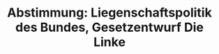 ---
abstimmung:
  abstimmung: 6
  bundestagssitzung: 98
  legislaturperiode: 18
categories:
- Haushalt
data:
- title: Abstimmungsergebnis 20150327_6-data.pdf
  url: /res/abstimmungsliste/20150327_6-data.pdf
- title: Abstimmungsergebnis 20150327_6_xls-data.csv
  url: /res/abstimmungsliste/analyses/20150327_6_xls-data.csv
documents:
- local: /res/abstimmungsdaten/018-098-06/1802882.pdf
  title: Drucksache 18/02882.pdf
  url: http://dip21.bundestag.de/dip21/btd/18/028/1802882.pdf
- local: /res/abstimmungsdaten/018-098-06/1803873.pdf
  title: Drucksache 18/03873.pdf
  url: http://dip21.bundestag.de/dip21/btd/18/038/1803873.pdf
ergebnis:
  cdu/csu:
    enthaltung: 0
    gesamt: 311
    ja: 0
    nein: 261
    nichtabgegeben: 50
    ungueltig: 0
  die.linke:
    enthaltung: 0
    gesamt: 64
    ja: 54
    nein: 0
    nichtabgegeben: 10
    ungueltig: 0
  file: 20150327_6_xls-data.csv
  gruenen:
    enthaltung: 55
    gesamt: 63
    ja: 1
    nein: 0
    nichtabgegeben: 7
    ungueltig: 0
  spd:
    enthaltung: 0
    gesamt: 193
    ja: 0
    nein: 148
    nichtabgegeben: 45
    ungueltig: 0
layout: abstimmung
links:
- title: https://www.bundestag.de/parlament/plenum/abstimmung/abstimmung?id=337
  url: https://www.bundestag.de/parlament/plenum/abstimmung/abstimmung?id=337
- title: http://www.abgeordnetenwatch.de/nachhaltige_und_zukunftsweisende_liegenschaftspolitik-1105-724.html
  url: http://www.abgeordnetenwatch.de/nachhaltige_und_zukunftsweisende_liegenschaftspolitik-1105-724.html
preview: "Deutscher Bundestag\n\n98. Sitzung des Deutschen Bundestages\nam Freitag,\
  \ 27.M\xE4rz 2015\n\nEndg\xFCltiges Ergebnis der Namentlichen Abstimmung Nr. 6\n\
  \nGesetzentwurf der Abgeordneten Dr. Gesine L\xF6tzsch, Heidrun Bluhm, Caren Lay,\
  \ weiterer\nAbgeordneter und der Fraktion DIE LINKE.\nEntwurf eines Gesetzes zur\
  \ Reform der Liegenschaftsver\xE4u\xDFerungen\n(Liegenschaftsver\xE4u\xDFerungsreformgesetz)\n\
  - Drucksachen 18/2882 und 18/3873 -\n\nAbgegebene Stimmen insgesamt:\n\n519\n\n\
  Nicht abgegebene Stimmen:\nJa-Stimmen:\n\n112\n55\n\nNein-Stimmen:\n\n409\n\nEnthaltungen:\n\
  \n55\n\nUng\xFCltige:\n\nBerlin, den 27.03.2015\n\n0\n\nBeginn: 13:58\nEnde: 14:01\n"
tags:
- Liegenschaften
- Wohnen
- Immobilien
title: 'Abstimmung: Liegenschaftspolitik des Bundes, Gesetzentwurf Die Linke'
---